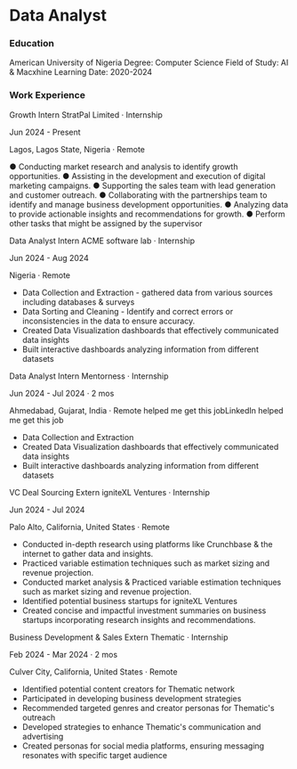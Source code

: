 # Data Analyst

### Education
American University of Nigeria
Degree: Computer Science
Field of Study: AI & Macxhine Learning
Date: 2020-2024

### Work Experience
Growth Intern
StratPal Limited · Internship

Jun 2024 - Present 

Lagos, Lagos State, Nigeria · Remote

● Conducting market research and analysis to identify growth opportunities.
● Assisting in the development and execution of digital marketing campaigns.
● Supporting the sales team with lead generation and customer outreach.
● Collaborating with the partnerships team to identify and manage business development opportunities.
● Analyzing data to provide actionable insights and recommendations for growth.
● Perform other tasks that might be assigned by the supervisor

Data Analyst Intern
ACME software lab · Internship

Jun 2024 - Aug 2024 

Nigeria · Remote

- Data Collection and Extraction - gathered data from various sources including databases & surveys
- Data Sorting and Cleaning - Identify and correct errors or inconsistencies in the data to ensure accuracy.
- Created Data Visualization dashboards that effectively communicated data insights
- Built interactive dashboards analyzing information from different datasets

Data Analyst Intern
Mentorness · Internship

Jun 2024 - Jul 2024 · 2 mos

Ahmedabad, Gujarat, India · Remote
 helped me get this jobLinkedIn helped me get this job
- Data Collection and Extraction
- Created Data Visualization dashboards that effectively communicated data insights
- Built interactive dashboards analyzing information from different datasets

VC Deal Sourcing Extern
igniteXL Ventures · Internship

Jun 2024 - Jul 2024 

Palo Alto, California, United States · Remote
- Conducted in-depth research using platforms like Crunchbase & the internet to gather data and insights.
- Practiced variable estimation techniques such as market sizing and revenue projection.
- Conducted market analysis & Practiced variable estimation techniques such as market sizing and revenue projection.
- Identified potential business startups for igniteXL Ventures
- Created concise and impactful investment summaries on business startups incorporating research insights and recommendations.

Business Development & Sales Extern
Thematic · Internship

Feb 2024 - Mar 2024 · 2 mos

Culver City, California, United States · Remote
- Identified potential content creators for Thematic network
- Participated in developing business development strategies
- Recommended targeted genres and creator personas for Thematic's outreach
- Developed strategies to enhance Thematic's communication and advertising
- Created personas for social media platforms, ensuring messaging resonates with specific target audience 
